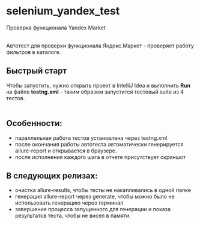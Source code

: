 # selenium_yandex_test
Проверка функционала Yandex Market

<br>
Автотест для проверки функционала Яндекс.Маркет - проверяет работу фильтров в каталоге.
<p>
<p>
<h2>Быстрый старт</h2>
Чтобы запустить, нужно открыть проект в IntelliJ Idea и выполнить <b>Run</b> на файле <b>testng.xml</b> - таким образом запустится тестовый suite из 4 тестов.
<br>
<br>
<h2>Особенности:</h2>
<ul><li>параллельная работа тестов установлена через testng.xml</li>
<li>после окончания работы автотеста автоматически генерируется allure-report и открывается в браузере.</li>
<li>после исполнения каждого шага в отчете присутствует скриншот</li></ul>
<p>
<p>
<h2>В следующих релизах:</h2>
<ul><li>очистка allure-results, чтобы тесты не накапливались в одной папке</li>
<li>генерация allure-report через generate, чтобы можно было не использовать генерацию через терминал</li>
<li>завершение процесса запущенного для генерации и показа результатов теста, чтобы не висел в памяти.</li></ul>
